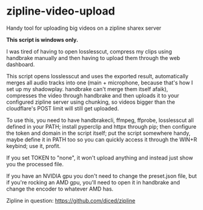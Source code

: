# zipline-video-upload
 Handy tool for uploading big videos on a zipline sharex server

**This script is windows only.**

I was tired of having to open losslesscut, compress my clips using handbrake manually and then having to upload them through the web dashboard.

This script opens losslesscut and uses the exported result, automatically merges all audio tracks into one (main + microphone, because that's how I set up my shadowplay. handbrake can't merge them itself afaik), compresses the video through handbrake and then uploads it to your configured zipline server using chunking, so videos bigger than the cloudflare's POST limit will still get uploaded.

To use this, you need to have handbrakecli, ffmpeg, ffprobe, losslesscut all defined in your PATH; install pyperclip and httpx through pip; then configure the token and domain in the script itself; put the script somewhere handy, maybe define it in PATH too so you can quickly access it through the WIN+R keybind; use it, profit.

If you set TOKEN to "none", it won't upload anything and instead just show you the processed file.

If you have an NVIDIA gpu you don't need to change the preset.json file, but if you're rocking an AMD gpu, you'll need to open it in handbrake and change the encoder to whatever AMD has.

Zipline in question: https://github.com/diced/zipline